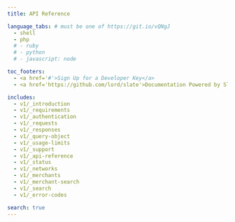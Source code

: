 ```yaml
---
title: API Reference

language_tabs: # must be one of https://git.io/vQNgJ
  - shell
  - php
  # - ruby
  # - python
  # - javascript: node

toc_footers:
  - <a href='#'>Sign Up for a Developer Key</a>
  - <a href='https://github.com/lord/slate'>Documentation Powered by Slate</a>

includes:
  - v1/_introduction
  - v1/_requirements
  - v1/_authentication
  - v1/_requests
  - v1/_responses
  - v1/_query-object
  - v1/_usage-limits
  - v1/_support
  - v1/_api-reference
  - v1/_status
  - v1/_networks
  - v1/_merchants
  - v1/_merchant-search
  - v1/_search
  - v1/_error-codes

search: true
---
```


